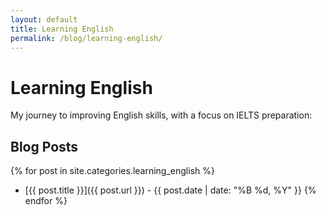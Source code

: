 ```yaml
---
layout: default
title: Learning English
permalink: /blog/learning-english/
---
```


# Learning English

My journey to improving English skills, with a focus on IELTS preparation:

## Blog Posts
{% for post in site.categories.learning_english %}
- [{{ post.title }}]({{ post.url }}) - {{ post.date | date: "%B %d, %Y" }}
{% endfor %}
